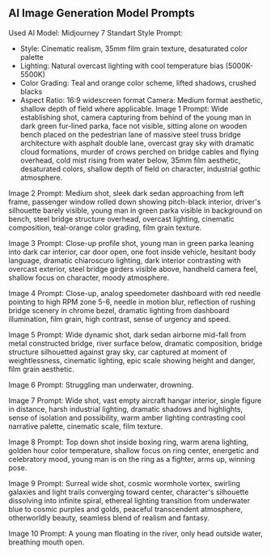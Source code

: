 ## AI Image Generation Model Prompts
Used AI Model: Midjourney 7 Standart
Style Prompt: 
- Style: Cinematic realism, 35mm film grain texture, desaturated color palette 
- Lighting: Natural overcast lighting with cool temperature bias (5000K-5500K) 
- Color Grading: Teal and orange color scheme, lifted shadows, crushed blacks 
- Aspect Ratio: 16:9 widescreen format Camera: Medium format aesthetic, shallow depth of field where applicable.
Image 1 Prompt: Wide establishing shot, camera capturing from behind of the young man in dark green fur-lined parka, face not visible, sitting alone on wooden bench placed on the pedestrian lane of massive steel truss bridge architecture with asphalt double lane, overcast gray sky with dramatic cloud formations, murder of crows perched on bridge cables and flying overhead, cold mist rising from water below, 35mm film aesthetic, desaturated colors, shallow depth of field on character, industrial gothic atmosphere.

Image 2 Prompt: Medium shot, sleek dark sedan approaching from left frame, passenger window rolled down showing pitch-black interior, driver's silhouette barely visible, young man in green parka visible in background on bench, steel bridge structure overhead, overcast lighting, cinematic composition, teal-orange color grading, film grain texture.

Image 3 Prompt: Close-up profile shot, young man in green parka leaning into dark car interior, car door open, one foot inside vehicle, hesitant body language, dramatic chiaroscuro lighting, dark interior contrasting with overcast exterior, steel bridge girders visible above, handheld camera feel, shallow focus on character, moody atmosphere.

Image 4 Prompt: Close-up, analog speedometer dashboard with red needle pointing to high RPM zone 5-6, needle in motion blur, reflection of rushing bridge scenery in chrome bezel, dramatic lighting from dashboard illumination, film grain, high contrast, sense of urgency and speed.

Image 5 Prompt: Wide dynamic shot, dark sedan airborne mid-fall from metal constructed bridge, river surface below, dramatic composition, bridge structure silhouetted against gray sky, car captured at moment of weightlessness, cinematic lighting, epic scale showing height and danger, film grain aesthetic.

Image 6 Prompt: Struggling man underwater, drowning.

Image 7 Prompt: Wide shot, vast empty aircraft hangar interior, single figure in distance, harsh industrial lighting, dramatic shadows and highlights, sense of isolation and possibility, warm amber lighting contrasting cool narrative palette, cinematic scale, film texture.

Image 8 Prompt: Top down shot inside boxing ring, warm arena lighting, golden hour color temperature, shallow focus on ring center, energetic and celebratory mood, young man is on the ring as a fighter, arms up, winning pose.

Image 9 Prompt: Surreal wide shot, cosmic wormhole vortex, swirling galaxies and light trails converging toward center, character's silhouette dissolving into infinite spiral, ethereal lighting transition from underwater blue to cosmic purples and golds, peaceful transcendent atmosphere, otherworldly beauty, seamless blend of realism and fantasy.

Image 10 Prompt: A young man floating in the river, only head outside water, breathing mouth open.